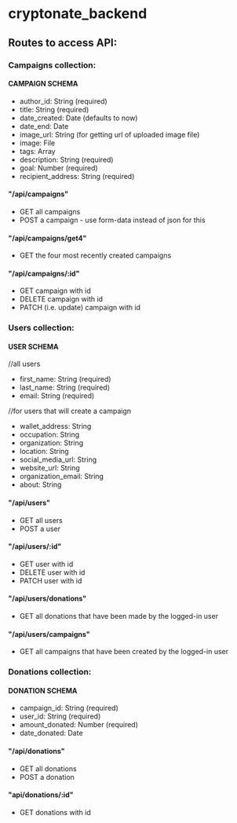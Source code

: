 # cryptonate_backend

## Routes to access API:

### Campaigns collection:

#### CAMPAIGN SCHEMA
- author_id: String (required)
- title: String (required)
- date_created: Date (defaults to now)
- date_end: Date
- image_url: String (for getting url of uploaded image file)
- image: File
- tags: Array
- description: String (required)
- goal: Number (required)
- recipient_address: String (required)

#### "/api/campaigns"  
- GET all campaigns
- POST a campaign - use form-data instead of json for this

#### "/api/campaigns/get4"
- GET the four most recently created campaigns

#### "/api/campaigns/:id"
- GET campaign with id
- DELETE campaign with id
- PATCH (i.e. update) campaign with id


### Users collection:
#### USER SCHEMA
//all users
- first_name: String (required)
- last_name: String (required)
- email: String (required)

//for users that will create a campaign
- wallet_address: String
- occupation: String
- organization: String
- location: String
- social_media_url: String
- website_url: String
- organization_email: String
- about: String
  
#### "/api/users"
- GET all users
- POST a user

#### "/api/users/:id"
- GET user with id
- DELETE user with id
- PATCH user with id

#### "/api/users/donations"
- GET all donations that have been made by the logged-in user

#### "/api/users/campaigns"
- GET all campaigns that have been created by the logged-in user

### Donations collection:
#### DONATION SCHEMA
- campaign_id: String (required)
- user_id: String (required)
- amount_donated: Number (required)
- date_donated: Date

#### "/api/donations"
- GET all donations
- POST a donation

#### "api/donations/:id"
- GET donations with id


